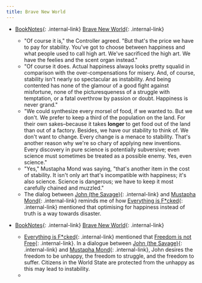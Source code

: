 ```yaml
---
title: Brave New World
---
```



- [BookNotes](/booknotes){: .internal-link} [Brave New World](/brave-new-world){: .internal-link}
    - "Of course it is," the Controller agreed. "But that's the price we have to pay for stability. You've got to choose between happiness and what people used to call high art. We've sacrificed the high art. We have the feelies and the scent organ instead."
    - "Of course it does. Actual happiness always looks pretty squalid in comparison with the over-compensations for misery. And, of course, stability isn't nearly so spectacular as instability. And being contented has none of the glamour of a good fight against misfortune, none of the picturesqueness of a struggle with temptation, or a fatal overthrow by passion or doubt. Happiness is never grand."
    - "We could synthesize every morsel of food, if we wanted to. But we don't. We prefer to keep a third of the population on the land. For their own sakes–because it takes __longer__ to get food out of the land than out of a factory. Besides, we have our stability to think of. We don't want to change. Every change is a menace to stability. That's another reason why we're so chary of applying new inventions. Every discovery in pure science is potentially subversive; even science must sometimes be treated as a possible enemy. Yes, even science."
    - "Yes," Mustapha Mond was saying, "that's another item in the cost of stability. It isn't only art that's incompatible with happiness; it's also science. Science is dangerous; we have to keep it most carefully chained and muzzled."
    - The dialog between [John (the Savage)](/john-(the-savage)){: .internal-link} and [Mustapha Mond](/mustapha-mond){: .internal-link} reminds me of how [Everything is F*cked](/everything-is-f-cked){: .internal-link} mentioned that optimising for happiness instead of truth is a way towards disaster.


- [BookNotes](/booknotes){: .internal-link} [Brave New World](/brave-new-world){: .internal-link}
    - [Everything is F*cked](/everything-is-f-cked){: .internal-link} mentioned that [Freedom is not Free](/freedom-is-not-free){: .internal-link}. In a dialogue between [John (the Savage)](/john-(the-savage)){: .internal-link} and [Mustapha Mond](/mustapha-mond){: .internal-link}, John desires the freedom to be unhappy, the freedom to struggle, and the freedom to suffer. Citizens in the World State are protected from the unhappy as this may lead to instability.
    - 


